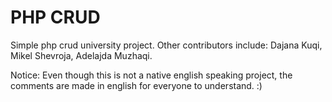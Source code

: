 # PHP CRUD  
  
Simple php crud university project. Other contributors include: Dajana Kuqi, Mikel Shevroja, Adelajda Muzhaqi.  

Notice: Even though this is not a native english speaking project, the comments are made in english for everyone to understand. :)

